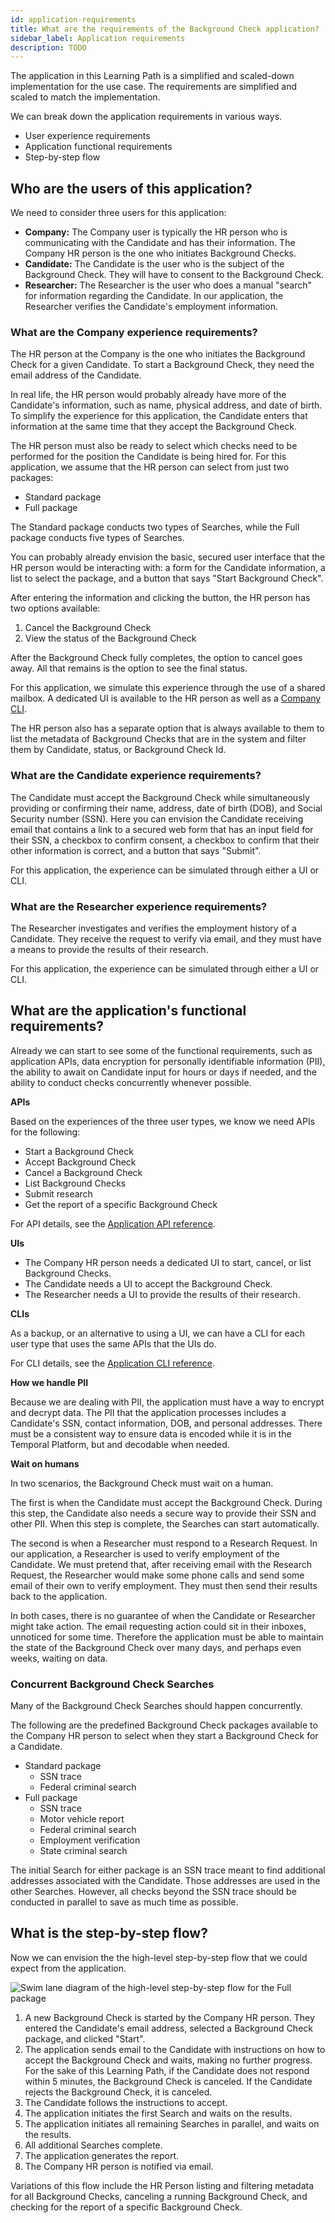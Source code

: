 ```yaml
---
id: application-requirements
title: What are the requirements of the Background Check application?
sidebar_label: Application requirements
description: TODO
---
```


The application in this Learning Path is a simplified and scaled-down implementation for the use case.
The requirements are simplified and scaled to match the implementation.

We can break down the application requirements in various ways.

- User experience requirements
- Application functional requirements
- Step-by-step flow

## Who are the users of this application?

We need to consider three users for this application:

- **Company:** The Company user is typically the HR person who is communicating with the Candidate and has their information.
  The Company HR person is the one who initiates Background Checks.
- **Candidate:** The Candidate is the user who is the subject of the Background Check.
  They will have to consent to the Background Check.
- **Researcher:** The Researcher is the user who does a manual "search" for information regarding the Candidate.
  In our application, the Researcher verifies the Candidate's employment information.

### What are the Company experience requirements?

The HR person at the Company is the one who initiates the Background Check for a given Candidate.
To start a Background Check, they need the email address of the Candidate.

In real life, the HR person would probably already have more of the Candidate's information, such as name, physical address, and date of birth.
To simplify the experience for this application, the Candidate enters that information at the same time that they accept the Background Check.

The HR person must also be ready to select which checks need to be performed for the position the Candidate is being hired for.
For this application, we assume that the HR person can select from just two packages:

- Standard package
- Full package

The Standard package conducts two types of Searches, while the Full package conducts five types of Searches.

You can probably already envision the basic, secured user interface that the HR person would be interacting with: a form for the Candidate information, a list to select the package, and a button that says "Start Background Check".

After entering the information and clicking the button, the HR person has two options available:

1. Cancel the Background Check
2. View the status of the Background Check

After the Background Check fully completes, the option to cancel goes away.
All that remains is the option to see the final status.

For this application, we simulate this experience through the use of a shared mailbox.
A dedicated UI is available to the HR person as well as a [Company CLI](/docs/learning-paths/background-checks/cli-reference#bgc-company).

The HR person also has a separate option that is always available to them to list the metadata of Background Checks that are in the system and filter them by Candidate, status, or Background Check Id.

### What are the Candidate experience requirements?

The Candidate must accept the Background Check while simultaneously providing or confirming their name, address, date of birth (DOB), and Social Security number (SSN).
Here you can envision the Candidate receiving email that contains a link to a secured web form that has an input field for their SSN, a checkbox to confirm consent, a checkbox to confirm that their other information is correct, and a button that says "Submit".

For this application, the experience can be simulated through either a UI or CLI.

### What are the Researcher experience requirements?

The Researcher investigates and verifies the employment history of a Candidate.
They receive the request to verify via email, and they must have a means to provide the results of their research.

For this application, the experience can be simulated through either a UI or CLI.

## What are the application's functional requirements?

Already we can start to see some of the functional requirements, such as application APIs, data encryption for personally identifiable information (PII), the ability to await on Candidate input for hours or days if needed, and the ability to conduct checks concurrently whenever possible.

**APIs**

Based on the experiences of the three user types, we know we need APIs for the following:

- Start a Background Check
- Accept Background Check
- Cancel a Background Check
- List Background Checks
- Submit research
- Get the report of a specific Background Check

For API details, see the [Application API reference](/docs/learning-paths/background-checks/api-reference).

**UIs**

- The Company HR person needs a dedicated UI to start, cancel, or list Background Checks.
- The Candidate needs a UI to accept the Background Check.
- The Researcher needs a UI to provide the results of their research.

**CLIs**

As a backup, or an alternative to using a UI, we can have a CLI for each user type that uses the same APIs that the UIs do.

For CLI details, see the [Application CLI reference](/docs/learning-paths/background-checks/cli-reference).

**How we handle PII**

Because we are dealing with PII, the application must have a way to encrypt and decrypt data.
The PII that the application processes includes a Candidate's SSN, contact information, DOB, and personal addresses.
There must be a consistent way to ensure data is encoded while it is in the Temporal Platform, but and decodable when needed.

**Wait on humans**

In two scenarios, the Background Check must wait on a human.

The first is when the Candidate must accept the Background Check.
During this step, the Candidate also needs a secure way to provide their SSN and other PII.
When this step is complete, the Searches can start automatically.

The second is when a Researcher must respond to a Research Request.
In our application, a Researcher is used to verify employment of the Candidate.
We must pretend that, after receiving email with the Research Request, the Researcher would make some phone calls and send some email of their own to verify employment.
They must then send their results back to the application.

In both cases, there is no guarantee of when the Candidate or Researcher might take action.
The email requesting action could sit in their inboxes, unnoticed for some time.
Therefore the application must be able to maintain the state of the Background Check over many days, and perhaps even weeks, waiting on data.

### Concurrent Background Check Searches

Many of the Background Check Searches should happen concurrently.

The following are the predefined Background Check packages available to the Company HR person to select when they start a Background Check for a Candidate.

- Standard package
  - SSN trace
  - Federal criminal search
- Full package
  - SSN trace
  - Motor vehicle report
  - Federal criminal search
  - Employment verification
  - State criminal search

The initial Search for either package is an SSN trace meant to find additional addresses associated with the Candidate.
Those addresses are used in the other Searches.
However, all checks beyond the SSN trace should be conducted in parallel to save as much time as possible.

## What is the step-by-step flow?

Now we can envision the the high-level step-by-step flow that we could expect from the application.

![Swim lane diagram of the high-level step-by-step flow for the Full package](/diagrams/background-checks/step-by-step-high-level-swim-lane.svg)

1. A new Background Check is started by the Company HR person.
   They entered the Candidate's email address, selected a Background Check package, and clicked "Start".
2. The application sends email to the Candidate with instructions on how to accept the Background Check and waits, making no further progress.
   For the sake of this Learning Path, if the Candidate does not respond within 5 minutes, the Background Check is canceled.
   If the Candidate rejects the Background Check, it is canceled.
3. The Candidate follows the instructions to accept.
4. The application initiates the first Search and waits on the results.
5. The application initiates all remaining Searches in parallel, and waits on the results.
6. All additional Searches complete.
7. The application generates the report.
8. The Company HR person is notified via email.

Variations of this flow include the HR Person listing and filtering metadata for all Background Checks, canceling a running Background Check, and checking for the report of a specific Background Check.
